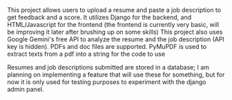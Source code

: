 This project allows users to upload a resume and paste a job description to get feedback and a score.
It utilizes Django for the backend, and HTML/Javascript for the frontend (the frontend is currently very basic, will be improving it later after brushing up on some skills)
This project also uses Google Gemini's free API to analyze the resume and the job description (API key is hidden).
PDFs and doc files are supported. PyMuPDF is used to extract texts from a pdf into a string for the code to use

Resumes and job descriptions submitted are stored in a database;
I am planning on implementing a feature that will use these for something, but for now it is only used for testing purposes to experiment with the django admin panel. 
